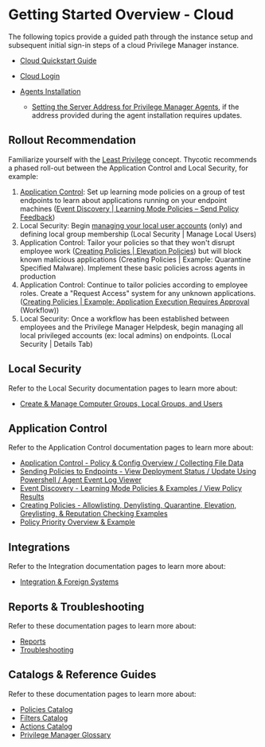 [title]: # (Cloud)
[tags]: # (initial login)
[priority]: # (1)
# Getting Started Overview - Cloud

The following topics provide a guided path through the instance setup and subsequent initial sign-in steps of a cloud Privilege Manager instance.

* [Cloud Quickstart Guide](cloud-quickstart.md)
* [Cloud Login](cloud-init.md)
* [Agents Installation](../../install/agents/index.md)

  * [Setting the Server Address for Privilege Manager Agents](../../install/agents/agent-set-server-address.md), if the address provided during the agent installation requires updates.

## Rollout Recommendation

Familiarize yourself with the [Least Privilege](../../pm-intro/least-privilege.md) concept. Thycotic recommends a phased roll-out between the Application Control and Local Security, for example:

1. [Application Control](../../app-control/policies/bp-event-discovery.md): Set up learning mode policies on a group of test endpoints to learn about applications running on your endpoint machines ([Event Discovery | Learning Mode Policies – Send Policy Feedback](../../app-control/policies/ac-event-discovery.md))
1. Local Security: Begin [managing your local user accounts](../../local-security/index.md) (only) and defining local group membership (Local Security | Manage Local Users)
1. Application Control: Tailor your policies so that they won't disrupt employee work ([Creating Policies | Elevation Policies](../../app-control/policies/examples/elevate/index.md)) but will block known malicious applications (Creating Policies | Example: Quarantine Specified Malware). Implement these basic policies across agents in production
1. Application Control: Continue to tailor policies according to employee roles. Create a "Request Access" system for any unknown applications. ([Creating Policies | Example: Application Execution Requires Approval](../../app-control/policies/examples/elevate/app-req-app.md) (Workflow))
1. Local Security: Once a workflow has been established between employees and the Privilege Manager Helpdesk, begin managing all local privileged accounts (ex: local admins) on endpoints. (Local Security | Details Tab)

## Local Security

Refer to the Local Security documentation pages to learn more about:

* [Create & Manage Computer Groups, Local Groups, and Users](../../local-security/index.md)

## Application Control

Refer to the Application Control documentation pages to learn more about:

* [Application Control - Policy & Config Overview / Collecting File Data](../../app-control/policies/index.md)
* [Sending Policies to Endpoints - View Deployment Status / Update Using Powershell / Agent Event Log Viewer](../../app-control/policies/ac-policy-endpoints.md)
* [Event Discovery - Learning Mode Policies & Examples / View Policy Results](../../app-control/policies/ac-event-discovery.md)
* [Creating Policies - Allowlisting, Denylisting, Quarantine, Elevation, Greylisting, & Reputation Checking Examples](../../app-control/policies/examples/index.md)
* [Policy Priority Overview & Example](../../app-control/policies/priority.md)

## Integrations

Refer to the Integration documentation pages to learn more about:

* [Integration & Foreign Systems](../../config/foreign-systems/index.md)

## Reports & Troubleshooting

Refer to these documentation pages to learn more about:

* [Reports](../../reports/index.md)
* [Troubleshooting](../../troubleshooting/index.md)

## Catalogs & Reference Guides

Refer to these documentation pages to learn more about:

* [Policies Catalog](../../app-control/policies/index.md)
* [Filters Catalog](../../app-control/filters/index.md)
* [Actions Catalog](../../app-control/actions/index.md)
* [Privilege Manager Glossary](../../pm-intro/glossary.md)
